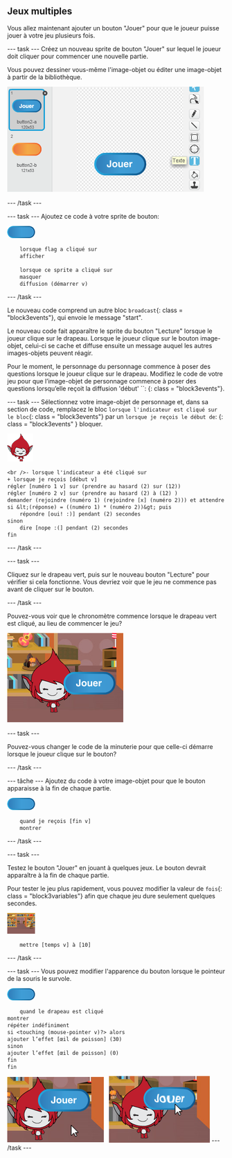 ## Jeux multiples

Vous allez maintenant ajouter un bouton "Jouer" pour que le joueur puisse jouer à votre jeu plusieurs fois.

\--- task \--- Créez un nouveau sprite de bouton "Jouer" sur lequel le joueur doit cliquer pour commencer une nouvelle partie.

Vous pouvez dessiner vous-même l'image-objet ou éditer une image-objet à partir de la bibliothèque.

![Image du bouton de lecture](images/brain-play.png)

\--- /task \---

\--- task \--- Ajoutez ce code à votre sprite de bouton:

![Bouton sprite](images/button-sprite.png)

```blocks3
    lorsque flag a cliqué sur
    afficher

    lorsque ce sprite a cliqué sur
    masquer
    diffusion (démarrer v)
```

\--- /task \---

Le nouveau code comprend un autre bloc `broadcast`{: class = "block3events"}, qui envoie le message "start".

Le nouveau code fait apparaître le sprite du bouton "Lecture" lorsque le joueur clique sur le drapeau. Lorsque le joueur clique sur le bouton image-objet, celui-ci se cache et diffuse ensuite un message auquel les autres images-objets peuvent réagir.

Pour le moment, le personnage du personnage commence à poser des questions lorsque le joueur clique sur le drapeau. Modifiez le code de votre jeu pour que l’image-objet de personnage commence à poser des questions lorsqu’elle reçoit la diffusion 'début' ``: {: class = "block3events"}.

\--- task \--- Sélectionnez votre image-objet de personnage et, dans sa section de code, remplacez le bloc `lorsque l'indicateur est cliqué sur le bloc`{: class = "block3events"} par un `lorsque je reçois le début de`: {: class = "block3events" } bloquer.

![Personnage de sprite](images/giga-sprite.png)

```blocks3
<br />- lorsque l'indicateur a été cliqué sur
+ lorsque je reçois [début v]
régler [numéro 1 v] sur (prendre au hasard (2) sur (12))
régler [numéro 2 v] sur (prendre au hasard (2) à (12) )
demander (rejoindre (numéro 1) (rejoindre [x] (numéro 2))) et attendre
si &lt;(réponse) = ((numéro 1) * (numéro 2))&gt; puis
    répondre [oui! :)] pendant (2) secondes
sinon
    dire [nope :(] pendant (2) secondes
fin
```

\--- /task \---

\--- task \---

Cliquez sur le drapeau vert, puis sur le nouveau bouton "Lecture" pour vérifier si cela fonctionne. Vous devriez voir que le jeu ne commence pas avant de cliquer sur le bouton.

\--- /task \---

Pouvez-vous voir que le chronomètre commence lorsque le drapeau vert est cliqué, au lieu de commencer le jeu?

![La minuterie a commencé](images/brain-timer-bug.png)

\--- task \---

Pouvez-vous changer le code de la minuterie pour que celle-ci démarre lorsque le joueur clique sur le bouton?

\--- /task \---

\--- tâche \--- Ajoutez du code à votre image-objet pour que le bouton apparaisse à la fin de chaque partie.

![Bouton sprite](images/button-sprite.png)

```blocks3
    quand je reçois [fin v]
    montrer
```

\--- /task \---

\--- task \---

Testez le bouton "Jouer" en jouant à quelques jeux. Le bouton devrait apparaître à la fin de chaque partie.

Pour tester le jeu plus rapidement, vous pouvez modifier la valeur de `fois`{: class = "block3variables"} afin que chaque jeu dure seulement quelques secondes.

![Étape](images/stage-sprite.png)

```blocks3
    mettre [temps v] à [10]
```

\--- /task \---

\--- task \--- Vous pouvez modifier l'apparence du bouton lorsque le pointeur de la souris le survole.

![Button](images/button-sprite.png)

```blocks3
    quand le drapeau est cliqué
montrer
répéter indéfiniment
si <touching (mouse-pointer v)?> alors
ajouter l’effet [œil de poisson] (30)
sinon 
ajouter l’effet [œil de poisson] (0)
fin
fin
```

![capture d'écran](images/brain-fisheye.png) \--- /task \---